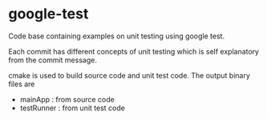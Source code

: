# google-test

Code base containing examples on unit testing using google test.

Each commit has different concepts of unit testing which is self explanatory from the commit message.

cmake is used to build source code and unit test code.
The output binary files are 
- mainApp : from source code
- testRunner : from unit test code
